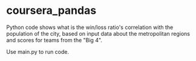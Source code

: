 # coursera_pandas

Python code shows what is the win/loss ratio's correlation with the population of the city, based on input data about the metropolitan regions and scores for teams from the "Big 4".

Use main.py to run code.
